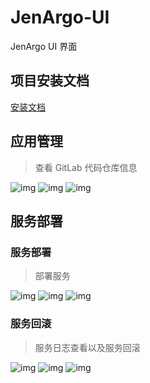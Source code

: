 # JenArgo-UI

JenArgo UI 界面

## 项目安装文档

[安装文档](./install.md)

## 应用管理

> 查看 GitLab 代码仓库信息

![img](https://img2023.cnblogs.com/blog/1021348/202503/1021348-20250327170648877-585375090.png)
![img](https://img2023.cnblogs.com/blog/1021348/202503/1021348-20250327171250484-1490632892.png)
![img](https://img2023.cnblogs.com/blog/1021348/202503/1021348-20250327172203864-843941142.png)

## 服务部署

### 服务部署

> 部署服务

![img](https://img2023.cnblogs.com/blog/1021348/202503/1021348-20250327170954283-1259049096.png)
![img](https://img2023.cnblogs.com/blog/1021348/202503/1021348-20250327173946243-241498562.png)
![img](https://img2023.cnblogs.com/blog/1021348/202503/1021348-20250327172357313-1592621731.png)

### 服务回滚

> 服务日志查看以及服务回滚

![img](https://img2023.cnblogs.com/blog/1021348/202503/1021348-20250327171121239-266236079.png)
![img](https://img2023.cnblogs.com/blog/1021348/202503/1021348-20250327172005167-1207505147.png)
![img](https://img2023.cnblogs.com/blog/1021348/202503/1021348-20250327172039784-1387686540.png)